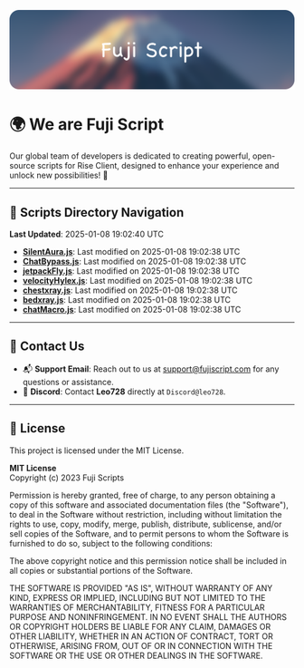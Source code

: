 ![Banner](.github/b.webp)

# 🌍 **We are Fuji Script**

Our global team of developers is dedicated to creating powerful, open-source scripts for Rise Client, designed to enhance your experience and unlock new possibilities! 🌟

---
<!-- SCRIPTS_NAVIGATION_START -->
## 📂 **Scripts Directory Navigation**

**Last Updated**: 2025-01-08 19:02:40 UTC

- **[SilentAura.js](scripts/SilentAura.js)**: Last modified on 2025-01-08 19:02:38 UTC
- **[ChatBypass.js](scripts/ChatBypass.js)**: Last modified on 2025-01-08 19:02:38 UTC
- **[jetpackFly.js](scripts/jetpackFly.js)**: Last modified on 2025-01-08 19:02:38 UTC
- **[velocityHylex.js](scripts/velocityHylex.js)**: Last modified on 2025-01-08 19:02:38 UTC
- **[chestxray.js](scripts/chestxray.js)**: Last modified on 2025-01-08 19:02:38 UTC
- **[bedxray.js](scripts/bedxray.js)**: Last modified on 2025-01-08 19:02:38 UTC
- **[chatMacro.js](scripts/chatMacro.js)**: Last modified on 2025-01-08 19:02:38 UTC

<!-- SCRIPTS_NAVIGATION_END -->

---

## 💬 **Contact Us**  
- 📬 **Support Email**: Reach out to us at [support@fujiscript.com](mailto:support@fujiscript.com) for any questions or assistance.  
- 💬 **Discord**: Contact **Leo728** directly at `Discord@leo728`.

---

## 📜 **License**

This project is licensed under the MIT License.  

**MIT License**  
Copyright (c) 2023 Fuji Scripts  

Permission is hereby granted, free of charge, to any person obtaining a copy of this software and associated documentation files (the "Software"), to deal in the Software without restriction, including without limitation the rights to use, copy, modify, merge, publish, distribute, sublicense, and/or sell copies of the Software, and to permit persons to whom the Software is furnished to do so, subject to the following conditions:  

The above copyright notice and this permission notice shall be included in all copies or substantial portions of the Software.  

THE SOFTWARE IS PROVIDED "AS IS", WITHOUT WARRANTY OF ANY KIND, EXPRESS OR IMPLIED, INCLUDING BUT NOT LIMITED TO THE WARRANTIES OF MERCHANTABILITY, FITNESS FOR A PARTICULAR PURPOSE AND NONINFRINGEMENT. IN NO EVENT SHALL THE AUTHORS OR COPYRIGHT HOLDERS BE LIABLE FOR ANY CLAIM, DAMAGES OR OTHER LIABILITY, WHETHER IN AN ACTION OF CONTRACT, TORT OR OTHERWISE, ARISING FROM, OUT OF OR IN CONNECTION WITH THE SOFTWARE OR THE USE OR OTHER DEALINGS IN THE SOFTWARE.  
